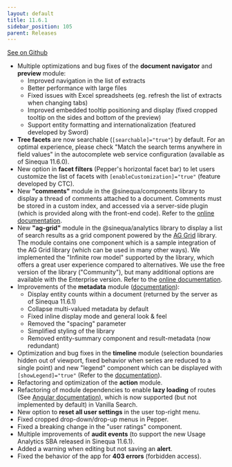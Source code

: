 ```yaml
---
layout: default
title: 11.6.1
sidebar_position: 105
parent: Releases
---
```



[See on Github](https://github.com/sinequa/sba-angular/releases/tag/11.6.1)

- Multiple optimizations and bug fixes of the **document navigator** and **preview** module:
  - Improved navigation in the list of extracts
  - Better performance with large files
  - Fixed issues with Excel spreadsheets (eg. refresh the list of extracts when changing tabs)
  - Improved embedded tooltip positioning and display (fixed cropped tooltip on the sides and bottom of the preview)
  - Support entity formatting and internationalization (featured developed by Sword)
- **Tree facets** are now searchable (`[searchable]="true"`) by default. For an optimal experience, please check "Match the search terms anywhere in field values" in the autocomplete web service configuration (available as of Sinequa 11.6.0).
- New option in **facet filters** (Pepper's horizontal facet bar) to let users customize the list of facets with `[enableCustomization]="true"` (feature developed by CTC).
- New **"comments"** module in the @sinequa/components library to display a thread of comments attached to a document. Comments must be stored in a custom index, and accessed via a server-side plugin (which is provided along with the front-end code). Refer to the [online documentation](https://sinequa.github.io/sba-angular/modules/components/comments.html).
- New **"ag-grid"** module in the @sinequa/analytics library to display a list of search results as a grid component powered by the [AG Grid](https://www.ag-grid.com/) library. The module contains one component which is a sample integration of the AG Grid library (which can be used in many other ways). We implemented the "Infinite row model" supported by the library, which offers a great user experience compared to alternatives. We use the free version of the library ("Community"), but many additional options are available with the Enterprise version. Refer to the [online documentation](https://sinequa.github.io/sba-angular/modules/analytics/ag-grid.html).
- Improvements of the **metadata** module ([documentation](https://sinequa.github.io/sba-angular/modules/components/metadata.html)):
  - Display entity counts within a document (returned by the server as of Sinequa 11.6.1)
  - Collapse multi-valued metadata by default
  - Fixed inline display mode and general look & feel
  - Removed the "spacing" parameter
  - Simplified styling of the library
  - Removed entity-summary component and result-metadata (now redundant)
- Optimization and bug fixes in the **timeline** module (selection boundaries hidden out of viewport, fixed behavior when series are reduced to a single point) and new "legend" component which can be displayed with `[showLegend]="true"` (Refer to the [documentation](https://sinequa.github.io/sba-angular/modules/analytics/timeline.html#legend)).
- Refactoring and optimization of the **action** module.
- Refactoring of module dependencies to enable **lazy loading** of routes (See [Angular documentation](https://angular.io/guide/lazy-loading-ngmodules)), which is now supported (but not implemented by default) in Vanilla Search.
- New option to **reset all user settings** in the user top-right menu.
- Fixed cropped drop-down/drop-up menus in Pepper.
- Fixed a breaking change in the "user ratings" component.
- Multiple improvements of **audit events** (to support the new Usage Analytics SBA released in Sinequa 11.6.1).
- Added a warning when editing but not saving an **alert**.
- Fixed the behavior of the app for **403 errors** (forbidden access).
